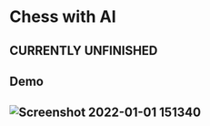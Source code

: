 <h1> Chess with AI <h2>
  
CURRENTLY UNFINISHED  
  
  
<h2> Demo <h2>


![Screenshot 2022-01-01 151340](https://user-images.githubusercontent.com/26770454/147862035-e77c2511-0f24-4b4f-b34b-88bd312a8794.png)
